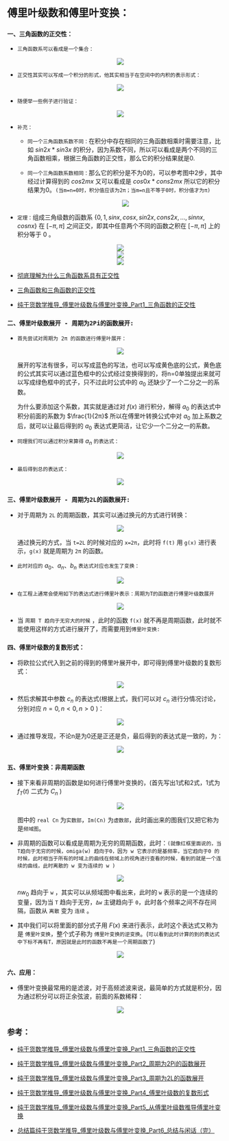 # `傅里叶级数和傅里叶变换：`

### `一、三角函数的正交性：`

* `三角函数系可以看成是一个集合：`

    <div align=center><img  src="./static/三角函数集.jpg"/></div>



* `正交性其实可以写成一个积分的形式，他其实相当于在空间中的内积的表示形式：`

    <div align=center><img  src="./static/三角函数集2.png"/></div>

* `随便举一些例子进行验证：`

    <div align=center><img  src="./static/三角函数集3.png"/></div>


* `补充：`
  
  * `同一个三角函数系数不同：`在积分中存在相同的三角函数相乘时需要注意，比如 $sin2x*sin3x$ 的积分，因为系数不同，所以可以看成是两个不同的三角函数相乘，根据三角函数的正交性，那么它的积分结果就是0.

  * `同一个三角函数系数相同：`那么它的积分是不为0的，可以参考图中2步，其中经过计算得到的 $cos2mx$ 又可以看成是 $cos0x*cons2mx$ 所以它的积分结果为0。`(当m=n=0时，积分值应该为2π；当m=n且不等于0时，积分值才为π)`

    <div align=center><img  src="./static/三角函数集4.png"/></div>


* `定理：`组成三角级数的函数系 $\{0,1,sinx,cosx,sin2x,cons2x,...,sinnx,cosnx\}$ 在 $[-π,π]$ 之间正交，即其中任意两个不同的函数之积在 $[-π,π]$ 上的积分等于 0 。
  
    <div align=center><img  src="./static/1.png"/></div>

    <div align=center><img  src="./static/2.png"/></div>

    <div align=center><img  src="./static/3.png"/></div>


* [彻底理解为什么三角函数系具有正交性](https://zhuanlan.zhihu.com/p/341796771)


* [三角函数和三角函数的正交性](https://blog.csdn.net/qingkongyeyue/article/details/58062131)

* [纯干货数学推导_傅里叶级数与傅里叶变换_Part1_三角函数的正交性](https://www.bilibili.com/video/BV1Et411R78v/?spm_id_from=333.337.search-card.all.click&vd_source=caf90f9466fd52eb07bb4be5ca57fb1f)
  
### `二、傅里叶级数展开 - 周期为2Pi的函数展开:`

* `首先尝试对周期为 2π 的函数进行傅里叶展开：`
  
    <div align=center><img  src="./static/傅里叶变换周期为2π1.png"/></div>

    展开的写法有很多，可以写成蓝色的写法，也可以写成黄色底的公式，黄色底的公式其实可以通过蓝色框中的公式经过变换得到的，将n=0单独提出来就可以写成绿色框中的式子，只不过此时公式中的 $a_0$ 还缺少了一个二分之一的系数。
    
    为什么要添加这个系数，其实就是通过对 $f(x)$ 进行积分，解得 $a_0$ 的表达式中积分前面的系数为 $\frac{1}{2π}$ 所以在傅里叶转换公式中对 $a_0$ 加上系数之后，就可以让最后得到的 $a_0$ 表达式更简洁，让它少一个二分之一的系数。

* `同理我们可以通过积分来算得` $a_n$ `的表达式：`

    <div align=center><img  src="./static/傅里叶变换周期为2π3.png"/></div>



* `最后得到总的表达式：`


    <div align=center><img  src="./static/傅里叶变换周期为2π2.png"/></div>


### `三、傅里叶级数展开 - 周期为2L的函数展开:`

* 对于周期为 `2L` 的周期函数，其实可以通过换元的方式进行转换：


    <div align=center><img  src="./static/傅里叶变换周期为2L1.png"/></div>

    通过换元的方式，当 `t=2L` 的时候对应的 `x=2π`，此时将 `f(t)` 用 `g(x)` 进行表示，`g(x)` 就是周期为 `2π` 的函数。


* `此时对应的` $a_0$、$a_n$、$b_n$ `表达式对应也发生了变换：`

    <div align=center><img  src="./static/傅里叶变换周期为2L2.png"/></div>


* `在工程上通常会使用如下的表达式进行傅里叶表示：周期为T的函数进行傅里叶级数展开`
  
    <div align=center><img  src="./static/傅里叶变换周期为2L3.png"/></div>

* 当 `周期 T 趋向于无穷大的时候` ，此时的函数 `f(x)` 就不再是周期函数，此时就不能使用这样的方式进行展开了，而需要用到`傅里叶变换:`


### `四、傅里叶级数的复数形式：`


* 将欧拉公式代入到之前的得到的傅里叶展开中，即可得到傅里叶级数的复数形式：


    <div align=center><img  src="./static/傅里叶级数的复数形式1.png"/></div>

* 然后求解其中参数 $c_n$ 的表达式(根据上式，我们可以对 $c_n$ 进行分情况讨论，分别对应 $n=0 ,n <0 , n>0$ )：


    <div align=center><img  src="./static/傅里叶级数的复数形式2.png"/></div>


* 通过推导发现，不论n是为0还是正还是负，最后得到的表达式是一致的，为：
  
    <div align=center><img  src="./static/傅里叶级数的复数形式3.png"/></div>

### `五、傅里叶变换：非周期函数`

* 接下来看非周期的函数是如何进行傅里叶变换的，(首先写出1式和2式，1式为 $f_T(t)$ 二式为 $C_n$ )
  
    <div align=center><img  src="./static/傅里叶变换0.png"/></div>

    图中的 `real Cn` 为`实数部`，`Im(Cn)` 为`虚数部`，此时画出来的图我们又把它称为是`频域图`。


* 非周期的函数可以看成是周期为无穷的周期函数，此时：`(就像红框里面说的，当T趋向于无穷的时候，omiga(w) 趋向于0，因为 w 它表示的是基频率，当它趋向于0 的时候，此时相当于所有的时域上的曲线在频域上的视角进行查看的时候，看到的就是一个连续的曲线，此时离散的 w 变为连续的 w )`

    <div align=center><img  src="./static/傅里叶变换1.png"/></div>

    $nw_0$ 趋向于 `w` ，其实可以从频域图中看出来，此时的 `w` 表示的是一个连续的变量，因为当 `T` 趋向于无穷，`Δw` 主键趋向于 `0`，此时各个频率之间不存在间隔，函数从 `离散` 变为 `连续` 。

* 其中我们可以将里面的部分式子用 $F(x)$ 来进行表示，此时这个表达式又称为是 `傅里叶变换`，整个式子称为 `傅里叶变换的逆变换`。(`可以看到此时计算的到的表达式中下标不再有T，原因就是此时的函数不再是一个周期函数了`)

    <div align=center><img  src="./static/傅里叶变换2.png"/></div>


### `六、应用：`

* 傅里叶变换最常用的是滤波，对于高频滤波来说，最简单的方式就是积分，因为通过积分可以将正余弦波，前面的系数稀释：

    <div align=center><img  src="./static/应用.png"/></div>




## `参考：`

* [纯干货数学推导_傅里叶级数与傅里叶变换_Part1_三角函数的正交性](https://www.bilibili.com/video/BV1Et411R78v/?spm_id_from=333.337.search-card.all.click&vd_source=caf90f9466fd52eb07bb4be5ca57fb1f)


* [纯干货数学推导_傅里叶级数与傅里叶变换_Part2_周期为2Pi的函数展开](https://www.bilibili.com/video/BV17t411d7hm/?spm_id_from=333.788.recommend_more_video.-1&vd_source=caf90f9466fd52eb07bb4be5ca57fb1f)

* [纯干货数学推导_傅里叶级数与傅里叶变换_Part3_周期为2L的函数展开](https://www.bilibili.com/video/BV1wb411K7Kp/)

* [纯干货数学推导_傅里叶级数与傅里叶变换_Part4_傅里叶级数的复数形式](https://www.bilibili.com/video/BV13b411P7mU/)

* [纯干货数学推导_傅里叶级数与傅里叶变换_Part5_从傅里叶级数推导傅里叶变换](https://www.bilibili.com/video/BV1jt411U7Bp/?spm_id_from=333.788.recommend_more_video.-1&vd_source=caf90f9466fd52eb07bb4be5ca57fb1f)

* [总结篇纯干货数学推导_傅里叶级数与傅里叶变换_Part6_总结与闲话（完）]()





